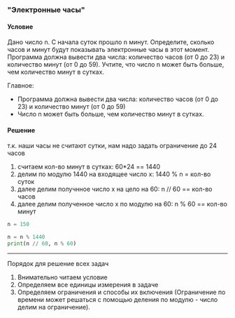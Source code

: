 ### "Электронные часы"
#### Условие

Дано число n. С начала суток прошло n минут. Определите, сколько часов и минут будут показывать электронные часы в этот момент. Программа должна вывести два числа: количество часов (от 0 до 23) и количество минут (от 0 до 59). Учтите, что число n может быть больше, чем количество минут в сутках.

Главное:
-  Программа должна вывести два числа: количество часов (от 0 до 23) и количество минут (от 0 до 59)
- Число n может быть больше, чем количество минут в сутках.

#### Решение
т.к. наши часы не считают сутки, нам надо задать ограничение до 24 часов
1. считаем кол-во минут в сутках: 60\*24 == 1440
2. делим по модулю 1440 на входящее число х: 1440 % n = кол-во суток
3. далее делим получнное число x на цело на 60: n // 60 == кол-во часов
4. далее делим полученное число x по модулю на 60: n % 60 == кол-во минут

~~~python
n = 150

n = n % 1440
print(n // 60, n % 60)
~~~

***

Порядок для решение всех задач
1. Внимательно читаем условие
2. Определяем все единицы измерения в задаче
3. Определяем ограничения и способы их включения (Ограничение по времени может решаться с помощью деления по модулю - число делим на ограничение).

